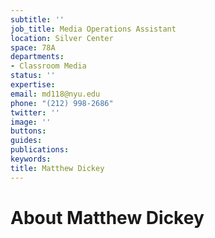 ```yaml
---
subtitle: ''
job_title: Media Operations Assistant
location: Silver Center
space: 78A
departments:
- Classroom Media
status: ''
expertise: 
email: md118@nyu.edu
phone: "(212) 998-2686"
twitter: ''
image: ''
buttons: 
guides: 
publications: 
keywords: 
title: Matthew Dickey
---
```


# About Matthew Dickey